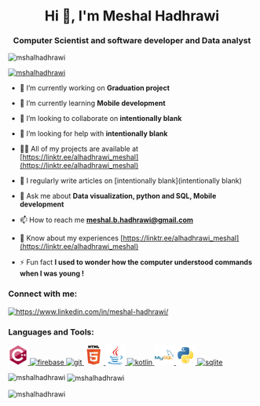 <h1 align="center">Hi 👋, I'm Meshal Hadhrawi</h1>
<h3 align="center">Computer Scientist and software developer and Data analyst</h3>

<p align="left"> <img src="https://komarev.com/ghpvc/?username=mshalhadhrawi&label=Profile%20views&color=0e75b6&style=flat" alt="mshalhadhrawi" /> </p>

<p align="left"> <a href="https://github.com/ryo-ma/github-profile-trophy"><img src="https://github-profile-trophy.vercel.app/?username=mshalhadhrawi" alt="mshalhadhrawi" /></a> </p>

- 🔭 I’m currently working on **Graduation project**

- 🌱 I’m currently learning **Mobile development**

- 👯 I’m looking to collaborate on **intentionally blank**

- 🤝 I’m looking for help with **intentionally blank**

- 👨‍💻 All of my projects are available at [https://linktr.ee/alhadhrawi_meshal](https://linktr.ee/alhadhrawi_meshal)

- 📝 I regularly write articles on [intentionally blank](intentionally blank)

- 💬 Ask me about **Data visualization, python and SQL, Mobile development**

- 📫 How to reach me **meshal.b.hadhrawi@gmail.com**

- 📄 Know about my experiences [https://linktr.ee/alhadhrawi_meshal](https://linktr.ee/alhadhrawi_meshal)

- ⚡ Fun fact **I used to wonder how the computer understood commands when I was young !**

<h3 align="left">Connect with me:</h3>
<p align="left">
<a href="https://linkedin.com/in/https://www.linkedin.com/in/meshal-hadhrawi/" target="blank"><img align="center" src="https://raw.githubusercontent.com/rahuldkjain/github-profile-readme-generator/master/src/images/icons/Social/linked-in-alt.svg" alt="https://www.linkedin.com/in/meshal-hadhrawi/" height="30" width="40" /></a>
</p>

<h3 align="left">Languages and Tools:</h3>
<p align="left"> <a href="https://www.w3schools.com/cpp/" target="_blank" rel="noreferrer"> <img src="https://raw.githubusercontent.com/devicons/devicon/master/icons/cplusplus/cplusplus-original.svg" alt="cplusplus" width="40" height="40"/> </a> <a href="https://firebase.google.com/" target="_blank" rel="noreferrer"> <img src="https://www.vectorlogo.zone/logos/firebase/firebase-icon.svg" alt="firebase" width="40" height="40"/> </a> <a href="https://git-scm.com/" target="_blank" rel="noreferrer"> <img src="https://www.vectorlogo.zone/logos/git-scm/git-scm-icon.svg" alt="git" width="40" height="40"/> </a> <a href="https://www.w3.org/html/" target="_blank" rel="noreferrer"> <img src="https://raw.githubusercontent.com/devicons/devicon/master/icons/html5/html5-original-wordmark.svg" alt="html5" width="40" height="40"/> </a> <a href="https://www.java.com" target="_blank" rel="noreferrer"> <img src="https://raw.githubusercontent.com/devicons/devicon/master/icons/java/java-original.svg" alt="java" width="40" height="40"/> </a> <a href="https://kotlinlang.org" target="_blank" rel="noreferrer"> <img src="https://www.vectorlogo.zone/logos/kotlinlang/kotlinlang-icon.svg" alt="kotlin" width="40" height="40"/> </a> <a href="https://www.mysql.com/" target="_blank" rel="noreferrer"> <img src="https://raw.githubusercontent.com/devicons/devicon/master/icons/mysql/mysql-original-wordmark.svg" alt="mysql" width="40" height="40"/> </a> <a href="https://www.python.org" target="_blank" rel="noreferrer"> <img src="https://raw.githubusercontent.com/devicons/devicon/master/icons/python/python-original.svg" alt="python" width="40" height="40"/> </a> <a href="https://www.sqlite.org/" target="_blank" rel="noreferrer"> <img src="https://www.vectorlogo.zone/logos/sqlite/sqlite-icon.svg" alt="sqlite" width="40" height="40"/> </a> </p>

<p><img align="left" src="https://github-readme-stats.vercel.app/api/top-langs?username=mshalhadhrawi&show_icons=true&locale=en&layout=compact" alt="mshalhadhrawi" /></p>

<p>&nbsp;<img align="center" src="https://github-readme-stats.vercel.app/api?username=mshalhadhrawi&show_icons=true&locale=en" alt="mshalhadhrawi" /></p>

<p><img align="center" src="https://github-readme-streak-stats.herokuapp.com/?user=mshalhadhrawi&" alt="mshalhadhrawi" /></p>
